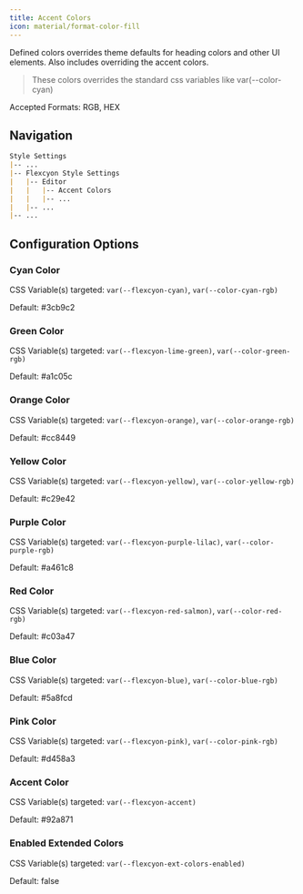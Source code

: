 ```yaml
---
title: Accent Colors
icon: material/format-color-fill
---
```


Defined colors overrides theme defaults for heading colors and other UI elements.
Also includes overriding the accent colors.
> These colors overrides the standard css variables like var(--color-cyan)

Accepted Formats: RGB, HEX

## Navigation
```md
Style Settings
|-- ...
|-- Flexcyon Style Settings
|   |-- Editor
|   |   |-- Accent Colors
|   |   |-- ...
|   |-- ...
|-- ...
```

## Configuration Options

### Cyan Color
CSS Variable(s) targeted: `var(--flexcyon-cyan)`, `var(--color-cyan-rgb)`

Default: #3cb9c2

### Green Color
CSS Variable(s) targeted: `var(--flexcyon-lime-green)`, `var(--color-green-rgb)`

Default: #a1c05c

### Orange Color
CSS Variable(s) targeted: `var(--flexcyon-orange)`, `var(--color-orange-rgb)`

Default: #cc8449

### Yellow Color
CSS Variable(s) targeted: `var(--flexcyon-yellow)`, `var(--color-yellow-rgb)`

Default: #c29e42

### Purple Color
CSS Variable(s) targeted: `var(--flexcyon-purple-lilac)`, `var(--color-purple-rgb)`

Default: #a461c8

### Red Color
CSS Variable(s) targeted: `var(--flexcyon-red-salmon)`, `var(--color-red-rgb)`

Default: #c03a47

### Blue Color
CSS Variable(s) targeted: `var(--flexcyon-blue)`, `var(--color-blue-rgb)`

Default: #5a8fcd

### Pink Color
CSS Variable(s) targeted: `var(--flexcyon-pink)`, `var(--color-pink-rgb)`

Default: #d458a3

### Accent Color
CSS Variable(s) targeted: `var(--flexcyon-accent)`

Default: #92a871

### Enabled Extended Colors
CSS Variable(s) targeted: `var(--flexcyon-ext-colors-enabled)`

Default: false